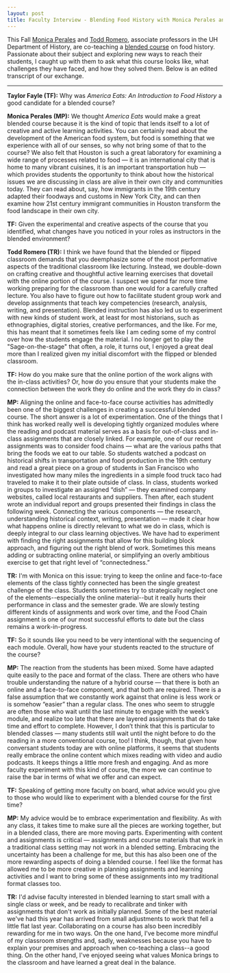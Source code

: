 ```yaml
---
layout: post
title: Faculty Interview - Blending Food History with Monica Perales and Todd Romero
---
```

This Fall [Monica Perales](http://www.uh.edu/class/history/faculty-and-staff/perales_m/) and [Todd Romero](http://www.uh.edu/class/history/faculty-and-staff/romero_t/), associate professors in the UH Department of History, are co-teaching a [blended course](https://en.wikipedia.org/wiki/Blended_learning) on food history. Passionate about their subject and exploring new ways to reach their students, I caught up with them to ask what this course looks like, what challenges they have faced, and how they solved them. Below is an edited transcript of our exchange.

--------

**Taylor Fayle (TF):** Why was *America Eats: An Introduction to Food History* a good candidate for
a blended course?

**Monica Perales (MP):** We thought *America Eats* would make a great blended course because it is the kind of topic that lends itself to a lot of creative and active learning activities. You can certainly read about the development of the American food system, but food is something that we experience with all of our senses, so why not bring some of that to the course? We also felt that Houston is such a great laboratory for examining a wide range of processes related to food — it is an international city that is home to many vibrant cuisines, it is an important transportation hub — which provides students the opportunity to think about how the historical issues we are discussing in class are alive in their own city and communities today. They can read about, say, how immigrants in the 19th century adapted their foodways and customs in New York City, and can then examine how 21st century immigrant communities in Houston transform the food landscape in their own city.

**TF:** Given the experimental and creative aspects of the course that you identified, what changes have you noticed in your roles as instructors in the blended environment?

**Todd Romero (TR):** I think we have found that the blended or flipped classroom demands that you deemphasize some of the most performative aspects of the traditional classroom like lecturing. Instead, we double-down on crafting creative and thoughtful active learning exercises that dovetail with the online portion of the course. I suspect we spend far more time working preparing for the classroom than one would for a carefully crafted lecture. You also have to figure out how to facilitate student group work and develop assignments that teach key competencies (research, analysis, writing, and presentation). Blended instruction has also led us to experiment with new kinds of student work, at least for most historians, such as ethnographies, digital stories, creative performances, and the like. For me, this has meant that it sometimes feels like I am ceding some of my control over how the students engage the material. I no longer get to play the "Sage-on-the-stage" that often, a role, it turns out, I enjoyed a great deal more than I realized given my initial discomfort with the flipped or blended classroom.

**TF:** How do you make sure that the online portion of the work aligns with the
in-class activities? Or, how do you ensure that your students make the
connection between the work they do online and the work they do in class?

**MP:** Aligning the online and face-to-face course activities has admittedly been one of the biggest challenges in creating a successful blended course. The short answer is a lot of experimentation. One of the things that I think has worked really well is developing tightly organized modules where the reading and podcast material serves as a basis for out-of-class and in-class assignments that are closely linked. For example, one of our recent assignments was to consider food chains — what are the various paths that bring the foods we eat to our table. So students watched a podcast on historical shifts in transportation and food production in the 19th century and read a great piece on a group of students in San Francisco who investigated how many miles the ingredients in a simple food truck taco had traveled to make it to their plate outside of class. In class, students worked in groups to investigate an assigned “dish” — they examined company websites, called local restaurants and suppliers. Then after, each student wrote an individual report and groups presented their findings in class the following week. Connecting the various components — the research, understanding historical context, writing, presentation — made it clear how what happens online is directly relevant to what we do in class, which is deeply integral to our class learning objectives. We have had to experiment with finding the right assignments that allow for this building block approach, and figuring out the right blend of work. Sometimes this means adding or subtracting online material, or simplifying an overly ambitious exercise to get that right level of “connectedness.”

**TR:** I'm with Monica on this issue: trying to keep the online and face-to-face elements of the class tightly connected has been the single greatest challenge of the class. Students sometimes try to strategically neglect one of the elements--especially the online material--but it really hurts their performance in class and the semester grade. We are slowly testing different kinds of assignments and work over time, and the Food Chain assignment is one of our most successful efforts to date but the class remains a work-in-progress.

**TF:** So it sounds like you need to be very intentional with the sequencing of each module. Overall, how have your students reacted to the structure of the course?

**MP:** The reaction from the students has been mixed. Some have adapted quite easily to the pace and format of the class. There are others who have trouble understanding the nature of a hybrid course — that there is both an online and a face-to-face component, and that both are required. There is a false assumption that we constantly work against that online is less work or is somehow “easier” than a regular class. The ones who seem to struggle are often those who wait until the last minute to engage with the week’s module, and realize too late that there are layered assignments that do take time and effort to complete. However, I don’t think that this is particular to blended classes — many students still wait until the night before to do the reading in a more conventional course, too! I think, though, that given how conversant students today are with online platforms, it seems that students really embrace the online content which mixes reading with video and audio podcasts. It keeps things a little more fresh and engaging. And as more faculty experiment with this kind of course, the more we can continue to raise the bar in terms of what we offer and can expect.

**TF:** Speaking of getting more faculty on board, what advice would you give to those who would like to experiment with a blended course for the first time?

**MP:** My advice would be to embrace experimentation and flexibility. As with any class, it takes time to make sure all the pieces are working together, but in a blended class, there are more moving parts. Experimenting with content and assignments is critical — assignments and course materials that work in a traditional class setting may not work in a blended setting. Embracing the uncertainty has been a challenge for me, but this has also been one of the more rewarding aspects of doing a blended course. I feel like the format has allowed me to be more creative in planning assignments and learning activities and I want to bring some of these assignments into my traditional format classes too.

**TR:** I'd advise faculty interested in blended learning to start small with a single class or week, and be ready to recalibrate and tinker with assignments that don't work as initially planned. Some of the best material we've had this year has arrived from small adjustments to work that fell a little flat last year. Collaborating on a course has also been incredibly rewarding for me in two ways. On the one hand, I've become more mindful of my classroom strengths and, sadly, weaknesses because you have to explain your premises and approach when co-teaching a class--a good thing. On the other hand, I've enjoyed seeing what values Monica brings to the classroom and have learned a great deal in the balance.

